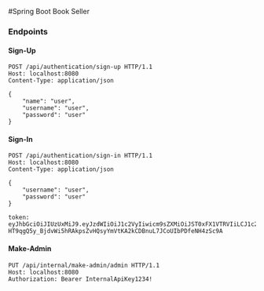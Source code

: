 #Spring Boot Book Seller

### Endpoints

#### Sign-Up

```
POST /api/authentication/sign-up HTTP/1.1
Host: localhost:8080
Content-Type: application/json

{
    "name": "user",
    "username": "user",
    "password": "user"
}
```

#### Sign-In

```
POST /api/authentication/sign-in HTTP/1.1
Host: localhost:8080
Content-Type: application/json

{
    "username": "user",
    "password": "user"
}

token: eyJhbGciOiJIUzUxMiJ9.eyJzdWIiOiJ1c2VyIiwicm9sZXMiOiJST0xFX1VTRVIiLCJ1c2VySWQiOjEsImV4cCI6MTYzNTk2MjAwMH0.G353r3R44BGw0AKPW8eGKlY7-HT9qgQ5y_BjdvWi5hRAkpsZvHQsyYmVtKA2kCDBnuL7JCoUIbPDfeNH4zSc9A
```

#### Make-Admin

```
PUT /api/internal/make-admin/admin HTTP/1.1
Host: localhost:8080
Authorization: Bearer InternalApiKey1234!
```